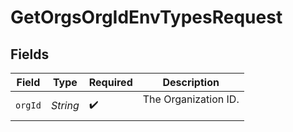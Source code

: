 # GetOrgsOrgIdEnvTypesRequest


## Fields

| Field                  | Type                   | Required               | Description            |
| ---------------------- | ---------------------- | ---------------------- | ---------------------- |
| `orgId`                | *String*               | :heavy_check_mark:     | The Organization ID.<br/><br/> |